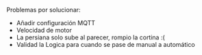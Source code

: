 Problemas por solucionar:
- Añadir configuración MQTT
- Velocidad de motor
- La persiana solo sube al parecer, rompio la cortina :(
- Validad la Logica para cuando se pase de manual a automático 